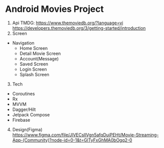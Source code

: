 # Android Movies Project

1. Api
   TMDG: https://www.themoviedb.org/?language=vi
   https://developers.themoviedb.org/3/getting-started/introduction
2. Screen
* Navigation
    * Home Screen
    * Detail Movie Screen
    * Account(Message)
    * Saved Screen
    * Login Screen
    * Splash Screen
3. Tech
* Coroutines
* Rx
* MVVM
* Dagger/Hilt
* Jetpack Compose
* Firebase
4. Design(Figma)
   https://www.figma.com/file/JlVECsllVgn5afqDujPEHt/Movie-Streaming-App-(Community)?node-id=0-1&t=GlTyFxGhMA0bOgq2-0
